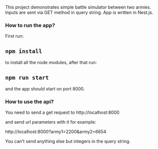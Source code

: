 This project demonstrates simple battle simulator between two armies. Inputs are sent via GET method in query string. App is written in Nest.js.

### How to run the app?

First run:

## `npm install`

to install all the node modules, after that run:


## `npm run start`

and the app should start on port 8000.


### How to use the api?

You need to send a get request to http://localhost:8000

and send url parameters with it for example:

http://localhost:8000?army1=2200&army2=6654

You can't send anything else but integers in the query string.




